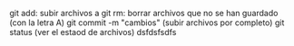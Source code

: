 git add: subir archivos a
git rm: borrar archivos que no se han guardado (con la letra A)
git commit -m "cambios" (subir archivos por completo)
git status (ver el estaod de archivos)
dsfdsfsdfs
